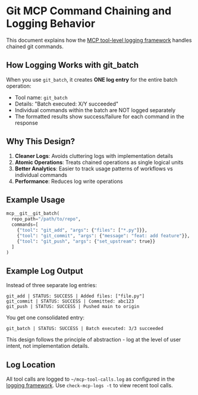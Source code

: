 # Git MCP Command Chaining and Logging Behavior

This document explains how the [MCP tool-level logging framework](../mcp/README.md#adding-tool-level-logging-to-mcp-servers) handles chained git commands.

## How Logging Works with git_batch

When you use `git_batch`, it creates **ONE log entry** for the entire batch operation:
- Tool name: `git_batch`
- Details: "Batch executed: X/Y succeeded"
- Individual commands within the batch are NOT logged separately
- The formatted results show success/failure for each command in the response

## Why This Design?

1. **Cleaner Logs**: Avoids cluttering logs with implementation details
2. **Atomic Operations**: Treats chained operations as single logical units
3. **Better Analytics**: Easier to track usage patterns of workflows vs individual commands
4. **Performance**: Reduces log write operations

## Example Usage

```python
mcp__git__git_batch(
  repo_path="/path/to/repo",
  commands=[
    {"tool": "git_add", "args": {"files": ["*.py"]}},
    {"tool": "git_commit", "args": {"message": "feat: add feature"}},
    {"tool": "git_push", "args": {"set_upstream": true}}
  ]
)
```

## Example Log Output

Instead of three separate log entries:
```
git_add | STATUS: SUCCESS | Added files: ["file.py"]
git_commit | STATUS: SUCCESS | Committed: abc123
git_push | STATUS: SUCCESS | Pushed main to origin
```

You get one consolidated entry:
```
git_batch | STATUS: SUCCESS | Batch executed: 3/3 succeeded
```

This design follows the principle of abstraction - log at the level of user intent, not implementation details.

## Log Location

All tool calls are logged to `~/mcp-tool-calls.log` as configured in the [logging framework](../mcp/README.md#tool-level-logging-guidelines). Use `check-mcp-logs -t` to view recent tool calls.